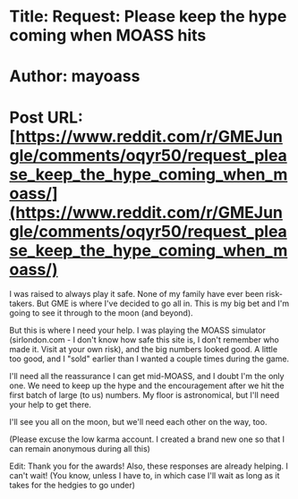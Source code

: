 # Title: Request: Please keep the hype coming when MOASS hits
# Author: mayoass
# Post URL: [https://www.reddit.com/r/GMEJungle/comments/oqyr50/request_please_keep_the_hype_coming_when_moass/](https://www.reddit.com/r/GMEJungle/comments/oqyr50/request_please_keep_the_hype_coming_when_moass/)


I was raised to always play it safe. None of my family have ever been risk-takers. But GME is where I've decided to go all in. This is my big bet and I'm going to see it through to the moon (and beyond).

But this is where I need your help. I was playing the MOASS simulator (sirlondon.com - I don't know how safe this site is, I don't remember who made it. Visit at your own risk), and the big numbers looked good. A little too good, and I "sold" earlier than I wanted a couple times during the game.

I'll need all the reassurance I can get mid-MOASS, and I doubt I'm the only one. We need to keep up the hype and the encouragement after we hit the first batch of large (to us) numbers. My floor is astronomical, but I'll need your help to get there. 

I'll see you all on the moon, but we'll need each other on the way, too.

(Please excuse the low karma account. I created a brand new one so that I can remain anonymous during all this)


Edit: Thank you for the awards! Also, these responses are already helping. I can't wait! (You know, unless I have to, in which case I'll wait as long as it takes for the hedgies to go under)